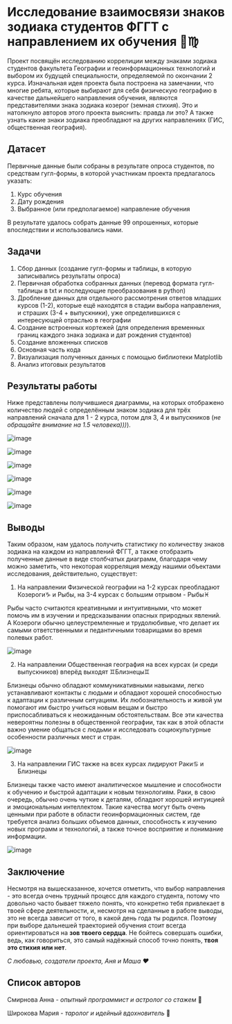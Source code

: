 # Исследование взаимосвязи знаков зодиака студентов ФГГТ с направлением их обучения 👫♍️

Проект посвящён исследованию коррелиции между знаками зодиака студентов факультета Географии и геоинформационных технологий и выбором их будущей специальности, определяемой по окончании 2 курса. Изначальная идея проекта была построена на замечании, что многие ребята, которые выбирают для себя физическую географию в качестве дальнейшего направления обучения, являются представителями знака зодиака козерог (земная стихия). Это и натолкнуло авторов этого проекта выяснить: правда ли это? А также узнать какие знаки зодиака преобладают на других направлениях (ГИС, общественная география).

## Датасет
Первичные данные были собраны в результате опроса студентов, по средствам гугл-формы, в которой участникам проекта предлагалось указать:
1) Курс обучения
2) Дату рождения
3) Выбранное (или предполагаемое) направление обучения

В результате удалось собрать данные 99 опрошенных, которые впоследствии и использовались нами.

## Задачи

1) Сбор данных (создание гугл-формы и таблицы, в которую записывались результаты опроса)
2) Первичная обработка собранных данных (перевод формата гугл-таблицы в txt и последующие преобразования в python)
3) Дробление данных для отдельного рассмотрения ответов младших курсов (1-2), которые ещё находятся в стадии выбора направления, и страших (3-4 + выпускники), уже определившихся с интересующей отраслью в географии
4) Создание встроенных кортежей (для определения временных границ каждого знака зодиака и дат рождения студентов)
5) Создание вложенных списков 
6) Основная часть кода
7) Визуализация полученных данных с помощью библиотеки Matplotlib
8) Анализ итоговых результатов

## Результаты работы
Ниже представлены получившиеся диаграммы, на которых отображено количество людей с определённым знаком зодиака для трёх направлений сначала для 1 - 2 курса, потом для 3, 4 и выпускников (*не обращайте внимание на 1.5 человека)))*). 

![image](https://github.com/user-attachments/assets/3c218f80-7679-4562-8279-a9429e430747)

![image](https://github.com/user-attachments/assets/13c60beb-d67f-47da-be06-eb745af1fbab)

![image](https://github.com/user-attachments/assets/14adb143-3ffa-4aa5-94d9-d78b0f354820)

![image](https://github.com/user-attachments/assets/e08b7485-a78b-41aa-b9e7-a358e6335ffa)

![image](https://github.com/user-attachments/assets/5ca67246-4bb4-4748-b3bc-3410bf05134a)

![image](https://github.com/user-attachments/assets/e326387b-6665-45d9-847d-8aa0490f54d8)

## Выводы

Таким образом, нам удалось получить статистику по количеству знаков зодиака на каждом из направлений ФГГТ, а также отобразить полученные данные в виде столбчатых диаграмм, благодаря чему можно заметить, что некоторая корреляция между нашими объектами исследования, действительно, существует:
1. На направлении Физической географии на 1-2 курсах преобладают Козероги♑️ и Рыбы, на 3-4 курсах с большим отрывом - Рыбы♓️

Рыбы часто считаются креативными и интуитивными, что может помочь им в изучении и предсказывании опасных природных явлений. А Козероги обычно целеустремленные и трудолюбивые, что делает их самыми ответственными и педантичными товарищами во время полевых работ.

![image](https://github.com/user-attachments/assets/e82068de-9291-4bf5-9eac-a8456fa0de33)
 

2. На направлении Общественная география на всех курсах (и среди выпускников) вперёд выходят ♊️Близнецы♊️

Близнецы обычно обладают коммуникативными навыками, легко устанавливают контакты с людьми и обладают хорошей способностью к адаптации к различным ситуациям. Их любознательность и живой ум помогают им быстро учиться новым вещам и быстро приспосабливаться к неожиданным обстоятельствам. Все эти качества невероятны полезны в общественной географии, так как в этой области важно умение общаться с людьми и исследовать социокультурные особенности различных мест и стран.

![image](https://github.com/user-attachments/assets/13e18a74-e277-4619-99f5-16a66bd95c8d)


3. На направлении ГИС также на всех курсах лидируют Раки♋️ и Близнецы

Близнецы также часто имеют аналитическое мышление и способности к обучению и быстрой адаптации к новым технологиям. Раки, в свою очередь, обычно очень чуткие к деталям, обладают хорошей интуицией и эмоциональным интеллектом. Такие качества могут быть очень ценными при работе в области геоинформационных систем, где требуется анализ больших объемов данных, способность к изучению новых программ и технологий, а также точное восприятие и понимание информации.

![image](https://github.com/user-attachments/assets/f598cffd-e449-41ea-be40-2f7df5334cd9)

 

## Заключение

Несмотря на вышесказанное, хочется отметить, что выбор направления - это всегда очень трудный процесс для каждого студента, потому что довольно часто бывает тяжело понять, что конкретно тебя привлекает в твоей сфере деятельности, и, несмотря на сделанные в работе выводы, это не всегда зависит от того, в какой день года ты родился. Поэтому при выборе дальнешей траекторией обучения стоит всегда ориентироваться на **зов твоего сердца**. Не бойтесь совершать ошибки, ведь, как говориться, это самый надёжный способ точно понять, **твоя это стихия или нет**.

*С любовью, создатели проекта, Аня и Маша ❤️*

## Список авторов

Смирнова Анна - *опытный программист и астролог со стажем* 🌌

Широкова Мария - *таролог и идейный вдохновитель* 🔮
